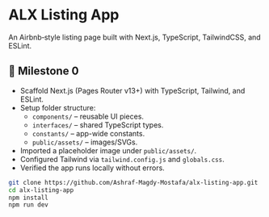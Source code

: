 # ALX Listing App

An Airbnb‑style listing page built with Next.js, TypeScript, TailwindCSS, and ESLint.

## 🎯 Milestone 0

- Scaffold Next.js (Pages Router v13+) with TypeScript, Tailwind, and ESLint.
- Setup folder structure:
  - `components/` – reusable UI pieces.
  - `interfaces/` – shared TypeScript types.
  - `constants/` – app-wide constants.
  - `public/assets/` – images/SVGs.
- Imported a placeholder image under `public/assets/`.
- Configured Tailwind via `tailwind.config.js` and `globals.css`.
- Verified the app runs locally without errors.


```bash
git clone https://github.com/Ashraf-Magdy-Mostafa/alx-listing-app.git
cd alx-listing-app
npm install
npm run dev
```
